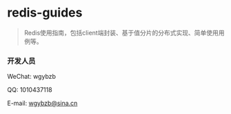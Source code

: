
# redis-guides

> Redis使用指南，包括client端封装、基于值分片的分布式实现、简单使用用例等。


### 开发人员

WeChat: wgybzb

QQ: 1010437118

E-mail: wgybzb@sina.cn